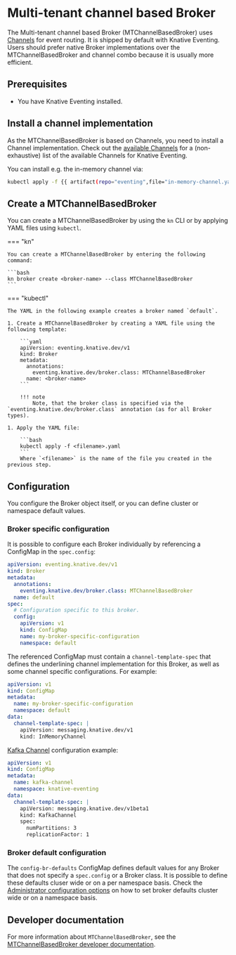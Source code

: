 # Multi-tenant channel based Broker

The Multi-tenant channel based Broker (MTChannelBasedBroker) uses [Channels](../../../channels) for event routing. It is shipped by default with Knative Eventing.
Users should prefer native Broker implementations over the MTChannelBasedBroker and channel combo because it is usually more efficient. 
## Prerequisites

* You have Knative Eventing installed.

## Install a channel implementation

As the MTChannelBasedBroker is based on Channels, you need to install a Channel implementation. Check out the [available Channels](../../../channels/channels-crds.md) for a (non-exhaustive) list of the available Channels for Knative Eventing.

You can install e.g. the in-memory channel via:

```bash
kubectl apply -f {{ artifact(repo="eventing",file="in-memory-channel.yaml")}}
```

## Create a MTChannelBasedBroker

You can create a MTChannelBasedBroker by using the `kn` CLI or by applying YAML files using `kubectl`.

=== "kn"

    You can create a MTChannelBasedBroker by entering the following command:

    ```bash
    kn broker create <broker-name> --class MTChannelBasedBroker
    ```

=== "kubectl"

    The YAML in the following example creates a broker named `default`.

    1. Create a MTChannelBasedBroker by creating a YAML file using the following template:

        ```yaml
        apiVersion: eventing.knative.dev/v1
        kind: Broker
        metadata:
          annotations:
            eventing.knative.dev/broker.class: MTChannelBasedBroker
          name: <broker-name>
        ```
  
        !!! note
            Note, that the broker class is specified via the `eventing.knative.dev/broker.class` annotation (as for all Broker types).

    1. Apply the YAML file:

        ```bash
        kubectl apply -f <filename>.yaml
        ```
        Where `<filename>` is the name of the file you created in the previous step.

## Configuration

You configure the Broker object itself, or you can define cluster or namespace default values.

### Broker specific configuration

It is possible to configure each Broker individually by referencing a ConfigMap in the `spec.config`:

```yaml
apiVersion: eventing.knative.dev/v1
kind: Broker
metadata:
  annotations:
    eventing.knative.dev/broker.class: MTChannelBasedBroker
  name: default
spec:
  # Configuration specific to this broker.
  config:
    apiVersion: v1
    kind: ConfigMap
    name: my-broker-specific-configuration
    namespace: default
```

The referenced ConfigMap must contain a `channel-template-spec` that defines the underlining channel implementation for this Broker, as well as some channel specific configurations. For example:

```yaml
apiVersion: v1
kind: ConfigMap
metadata:
  name: my-broker-specific-configuration
  namespace: default
data:
  channel-template-spec: |
    apiVersion: messaging.knative.dev/v1
    kind: InMemoryChannel
```

[Kafka Channel](../../../configuration/kafka-channel-configuration.md) configuration example:

```yaml
apiVersion: v1
kind: ConfigMap
metadata:
  name: kafka-channel
  namespace: knative-eventing
data:
  channel-template-spec: |
    apiVersion: messaging.knative.dev/v1beta1
    kind: KafkaChannel
    spec:
      numPartitions: 3
      replicationFactor: 1
```

### Broker default configuration

The `config-br-defaults` ConfigMap defines default values for any Broker that does not specify a `spec.config` or a Broker class. It is possible to define these defaults cluser wide or on a per namespace basis. Check the [Administrator configuration options](../../../configuration/broker-configuration.md) on how to set broker defaults cluster wide or on a namespace basis.

## Developer documentation

For more information about `MTChannelBasedBroker`, see the [MTChannelBasedBroker developer documentation](https://github.com/knative/eventing/blob/main/docs/mt-channel-based-broker/README.md).
